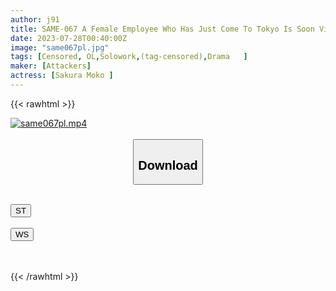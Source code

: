 ```yaml
---
author: j91
title: SAME-067 A Female Employee Who Has Just Come To Tokyo Is Soon Violently Raped. Sakuramoko
date: 2023-07-28T00:40:00Z
image: "same067pl.jpg"
tags: [Censored, OL,Solowork,(tag-censored),Drama	]
maker: [Attackers]
actress: [Sakura Moko ]
---
```



{{< rawhtml >}}

<div class="video" data-videoid="ZrvoxWZkQDFgJ7">
    <a href="javascript:;">
        <img src="https://my.j91.asia/posts/same067pl/same067pl.jpg" width="WIDTH" height="HEIGHT" alt="same067pl.mp4" loading="lazy">
    </a>
</div>

<script type="text/javascript" src="https://j91.asia/asset/on-demand-st.js"></script>

<br>
  <link rel="stylesheet" href="https://j91.asia/asset/bs5.css">
  
  <center>
  <button class="btn btn-primary" type="button" data-bs-toggle="collapse" data-bs-target=".multi-collapse" aria-expanded="false" aria-controls="multiCollapseExample1 multiCollapseExample2"><h2>Download</h2></button></center>
</p>
<div class="row">
  <div class="col">
    <div class="collapse multi-collapse" id="multiCollapseExample1">
      <div class="card card-body">
	      	      <br>
<div class="buttons">  
<a href="https://streamtape.to/v/ZrvoxWZkQDFgJ7"><button class="btn-hover color-3"><i class="fa fa-download"></i> ST</button></a></div>
    </div>
  </div>
</div>
  <div class="col">
    <div class="collapse multi-collapse" id="multiCollapseExample2">
      <div class="card card-body">
	      <br>
<div class="buttons">
    <a href="https://wolfstream.tv/zwr698b0er1p.html"><button class="btn-hover color-9"><i class="fa fa-download"></i> WS</button></a></div>
<br><br>
      </div>
    </div>
  </div>
</div>

{{< /rawhtml >}}